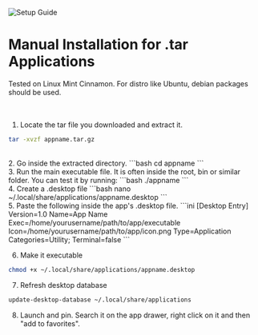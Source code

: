 ![Setup Guide](https://img.shields.io/badge/Setup-Guide-blue.svg)
# Manual Installation for .tar Applications
Tested on Linux Mint Cinnamon. For distro like Ubuntu, debian packages should be used.
<br><br><br>
1. Locate the tar file you downloaded and extract it.
```bash
tar -xvzf appname.tar.gz
```
<br>
2. Go inside the extracted directory.
```bash
cd appname
```
<br>
3. Run the main executable file. It is often inside the root, bin or similar folder.
You can test it by running:
```bash
./appname
```
<br>
4. Create a .desktop file
```bash
nano ~/.local/share/applications/appname.desktop
```
<br>
5. Paste the following inside the app's .desktop file.
```ini
[Desktop Entry]
Version=1.0
Name=App Name
Exec=/home/yourusername/path/to/app/executable
Icon=/home/yourusername/path/to/app/icon.png
Type=Application
Categories=Utility;
Terminal=false
```


6. Make it executable
```bash
chmod +x ~/.local/share/applications/appname.desktop
```


7. Refresh desktop database
```bash
update-desktop-database ~/.local/share/applications
```


8. Launch and pin. Search it on the app drawer, right click on it and then "add to favorites".
